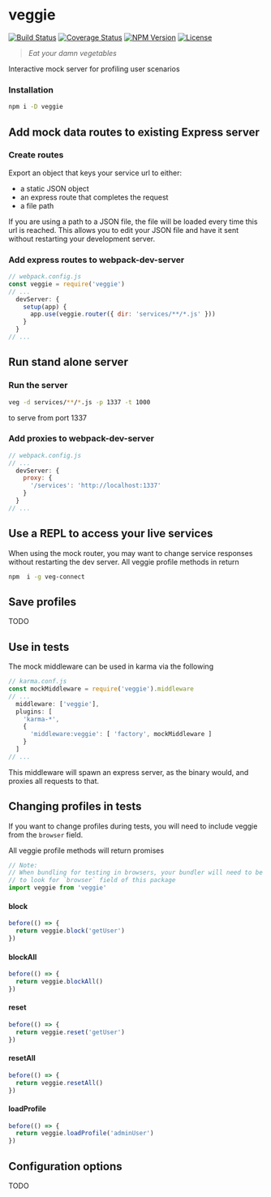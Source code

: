 
# veggie

[![Build Status](https://travis-ci.org/micburks/veggie.svg?branch=master)](https://travis-ci.org/micburks/veggie)
[![Coverage Status](https://coveralls.io/repos/github/micburks/veggie/badge.svg?branch=master)](https://coveralls.io/github/micburks/veggie?branch=master)
[![NPM Version](https://img.shields.io/npm/v/veggie.svg)](https://www.npmjs.com/package/veggie)
[![License](https://img.shields.io/npm/l/rollup.svg)](https://github.com/micburks/veggie/blob/master/LICENSE)

> *Eat your damn vegetables*

Interactive mock server for profiling user scenarios


### Installation

```bash
npm i -D veggie
```


## Add mock data routes to existing Express server

### Create routes

Export an object that keys your service url to either:

- a static JSON object
- an express route that completes the request
- a file path

If you are using a path to a JSON file, the file will be loaded every time this
url is reached. This allows you to edit your JSON file and have it sent without
restarting your development server.


### Add express routes to webpack-dev-server

```javascript
// webpack.config.js
const veggie = require('veggie')
// ...
  devServer: {
    setup(app) {
      app.use(veggie.router({ dir: 'services/**/*.js' }))
    }
  }
// ...
```


## Run stand alone server

### Run the server

```bash
veg -d services/**/*.js -p 1337 -t 1000
```

to serve from port 1337


### Add proxies to webpack-dev-server

```javascript
// webpack.config.js
// ...
  devServer: {
    proxy: {
      '/services': 'http://localhost:1337'
    }
  }
// ...
```


## Use a REPL to access your live services

When using the mock router, you may want to change service responses without
restarting the dev server. All veggie profile methods in return 

```bash
npm  i -g veg-connect
```


## Save profiles

TODO


## Use in tests

The mock middleware can be used in karma via the following

```javascript
// karma.conf.js
const mockMiddleware = require('veggie').middleware
// ...
  middleware: ['veggie'],
  plugins: [
    'karma-*',
    {
      'middleware:veggie': [ 'factory', mockMiddleware ]
    }
  ]
// ...
```

This middleware will spawn an express server, as the binary would, and proxies
all requests to that.


## Changing profiles in tests

If you want to change profiles during tests, you will need to include
veggie from the `browser` field.

All veggie profile methods will return promises


```javascript
// Note:
// When bundling for testing in browsers, your bundler will need to be configured
// to look for `browser` field of this package
import veggie from 'veggie'
```

#### block
```javascript
before(() => {
  return veggie.block('getUser')
})
```

#### blockAll
```javascript
before(() => {
  return veggie.blockAll()
})
```

#### reset
```javascript
before(() => {
  return veggie.reset('getUser')
})
```

#### resetAll
```javascript
before(() => {
  return veggie.resetAll()
})
```

#### loadProfile
```javascript
before(() => {
  return veggie.loadProfile('adminUser')
})
```


## Configuration options

TODO
